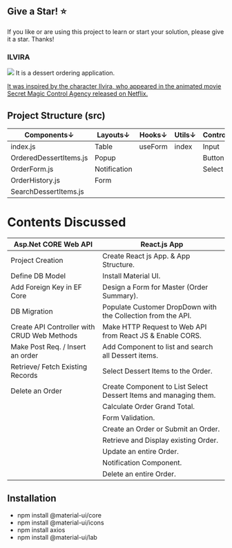 ## Give a Star! :star:
If you like or are using this project to learn or start your solution, please give it a star. Thanks!

### ILVIRA
<img src="https://github.com/NisanurBulut/Ilvira/blob/master/Trailers/ilvira.jpg">
It is a dessert ordering application. 

[It was inspired by the character Ilvira, who appeared in the animated movie Secret Magic Control Agency released on Netflix.](https://www.imdb.com/title/tt13932162/)

## Project Structure (src)
|<b>Components</b>↓      |<b>Layouts</b>↓ |<b>Hooks</b>↓|<b>Utils</b>↓| <b>Controls</b>↓|
|----------------------- |----------------|-------------|-------------|-----------------|
| index.js               | Table          | useForm     | index       | Input           |
| OrderedDessertItems.js | Popup          |             |             | Button          |
| OrderForm.js           | Notification   |             |             | Select          |
| OrderHistory.js        | Form           |             |             |                 |
| SearchDessertItems.js  |                |             |             |                 |


# Contents Discussed

| Asp.Net CORE Web API                        | React.js App                                                     |
|---------------------------------------------|------------------------------------------------------------------|
| Project Creation                            | Create React js App. & App Structure.                            |
| Define DB Model                             | Install Material UI.                                             |
| Add Foreign Key in EF Core                  | Design a Form for Master (Order Summary).                        |
| DB Migration                                | Populate Customer DropDown with the Collection from the API.     |
| Create API Controller with CRUD Web Methods | Make HTTP Request to Web API from React JS & Enable CORS.        |
| Make Post Req. / Insert an order            | Add Component to list and search all Dessert items.              |
| Retrieve/ Fetch Existing Records            | Select Dessert Items to the Order.                               |
| Delete an Order                             | Create Component to List Select Dessert Items and managing them. |
|                                             | Calculate Order Grand Total.                                     |
|                                             | Form Validation.                                                 |
|                                             | Create an Order or Submit an Order.                              |
|                                             | Retrieve and Display existing Order.                             |
|                                             | Update an entire Order.                                          |
|                                             | Notification Component.                                          |
|                                             | Delete an entire Order.                                          |

## Installation
- npm install @material-ui/core
- npm install @material-ui/icons
- npm install axios
- npm install @material-ui/lab